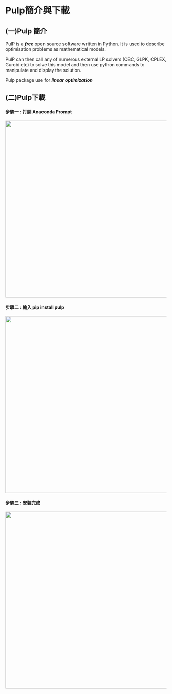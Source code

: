 # Pulp簡介與下載
## (一)Pulp 簡介

PulP is a ***free*** open source software written in Python. It is used to describe optimisation problems as mathematical models.

PulP can then call any of numerous external LP solvers (CBC, GLPK, CPLEX, Gurobi etc) to solve this model and then use python commands to manipulate and display the solution.

Pulp package use for ***linear optimization***

## (二)Pulp下載

#### 步驟一 : 打開 Anaconda Prompt
<img src="https://github.com/jasonyoyo/python-pulp/blob/master/picture/anaconda%20prompt.png" width="550"><br>

#### 步驟二 : 輸入 pip install pulp
<img src="https://github.com/jasonyoyo/python-pulp/blob/master/picture/install%20pip.png" width="550"><br>

#### 步驟三 : 安裝完成
<img src="https://github.com/jasonyoyo/python-pulp/blob/master/picture/success.png" width="550">
